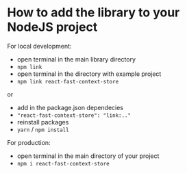 # How to add the library to your NodeJS project

For local development:

- open terminal in the main library directory
- `npm link`
- open terminal in the directory with example project
- `npm link react-fast-context-store`

or

- add in the package.json dependecies
- `"react-fast-context-store": "link:.."`
- reinstall packages
- `yarn` / `npm install`

For production:

- open terminal in the main directory of your project
- `npm i react-fast-context-store`
